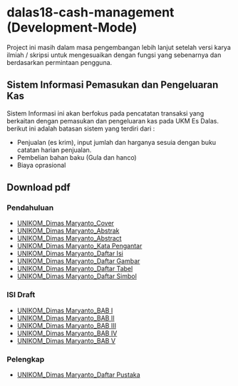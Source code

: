 # dalas18-cash-management (Development-Mode)

Project ini masih dalam masa pengembangan lebih lanjut setelah versi karya ilmiah / skripsi untuk mengesuaikan dengan fungsi yang sebenarnya dan berdasarkan permintaan pengguna.

## Sistem Informasi Pemasukan dan Pengeluaran Kas

Sistem Informasi ini akan berfokus pada pencatatan transaksi yang berkaitan dengan pemasukan dan pengeluaran kas pada UKM Es Dalas. berikut ini adalah batasan sistem yang terdiri dari :

* Penjualan (es krim), input jumlah dan harganya sesuia dengan buku catatan harian penjualan.
* Pembelian bahan baku (Gula dan hanco)
* Biaya oprasional

## Download pdf

### Pendahuluan

* [UNIKOM_Dimas Maryanto_Cover](exports/00-cover.pdf "Download Cover")
* [UNIKOM_Dimas Maryanto_Abstrak](exports/01-abstrak.pdf "Download Abstrak")
* [UNIKOM_Dimas Maryanto_Abstract](exports/02-abstract.pdf "Download Abstract")
* [UNIKOM_Dimas Maryanto_Kata Pengantar](exports/03-kata-pengantar.pdf "Download Kata Pengantar")
* [UNIKOM_Dimas Maryanto_Daftar Isi](exports/04-daftar-isi.pdf "Download Daftar Isi")
* [UNIKOM_Dimas Maryanto_Daftar Gambar](exports/05-daftar-gambar.pdf "Download Daftar Gambar")
* [UNIKOM_Dimas Maryanto_Daftar Tabel](exports/06-daftar-tabel.pdf "Donwload Daftar Tabel")
* [UNIKOM_Dimas Maryanto_Daftar Simbol](exports/07-daftar-simbol.pdf "Download Daftar Simbol")

### ISI Draft

* [UNIKOM_Dimas Maryanto_BAB I](exports/08-BAB-I.pdf "Donwload BAB I")
* [UNIKOM_Dimas Maryanto_BAB II](exports/09-BAB-II.pdf "Donwload BAB II")
* [UNIKOM_Dimas Maryanto_BAB III](exports/10-BAB-III.pdf "Donwload BAB III")
* [UNIKOM_Dimas Maryanto_BAB IV](exports/11-BAB-IV.pdf "Donwload BAB VI")
* [UNIKOM_Dimas Maryanto_BAB V](exports/12-BAB-V.pdf "Donwload BAB V")

### Pelengkap

* [UNIKOM_Dimas Maryanto_Daftar Pustaka](exports/13-daftar-pustaka.pdf "Donwload Daftar Pustaka")
